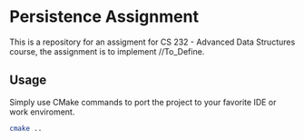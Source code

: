 # Persistence Assignment

This is a repository for an assigment for CS 232 - Advanced Data Structures course, the assignment is to implement //To_Define.

## Usage

Simply use CMake commands to port the project to your favorite IDE or work enviroment.

```bash
cmake ..
```